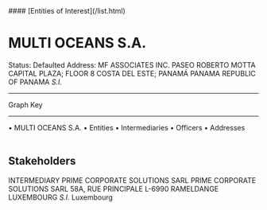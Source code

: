 <link rel="stylesheet" type="text/css" href="../../assets/style.css">
#### [Entities of Interest](/list.html)

<style>
body{background-image:url("http://eoi-graphs.s3-website-eu-west-1.amazonaws.com/MULTI_OCEANS_S.A..png");background-repeat: no-repeat;background-size: contain;}
.markdown>p>span{background-color: white;}
</style>

# MULTI OCEANS S.A.
<span>Status: Defaulted
Address: MF ASSOCIATES INC. PASEO ROBERTO MOTTA CAPITAL PLAZA; FLOOR 8 COSTA DEL ESTE; PANAMÁ PANAMA REPUBLIC OF PANAMA *S.I.*
</span>

---



<div class="legend">
Graph Key
<hr>
<span class="focus">• MULTI OCEANS S.A.</span>
<span class="entity">• Entities</span>
<span class="intermediary">• Intermediaries</span>
<span class="officer">• Officers</span>
<span class="address">• Addresses</span>
</div><br>


## Stakeholders
<span>INTERMEDIARY
PRIME CORPORATE SOLUTIONS SARL
PRIME CORPORATE SOLUTIONS SARL 58A, RUE PRINCIPALE L-6990 RAMELDANGE LUXEMBOURG *S.I.*
Luxembourg
</span>


